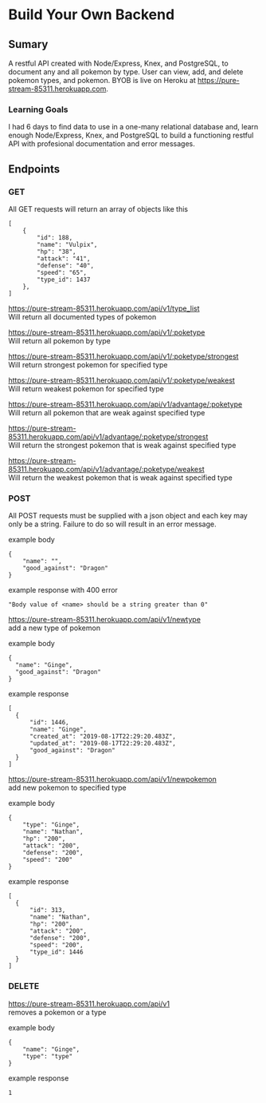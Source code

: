 # Build Your Own Backend

## Sumary
A restful API created with Node/Express, Knex, and PostgreSQL, to document any and all pokemon by type. User can view, add, and delete pokemon types, and pokemon. BYOB is live on Heroku at https://pure-stream-85311.herokuapp.com.

### Learning Goals
I had 6 days to find data to use in a one-many relational database and, learn enough Node/Express, Knex, and PostgreSQL to build a functioning restful API with profesional documentation and error messages.

## Endpoints

### GET

All GET requests will return an array of objects like this
```
[
    {
        "id": 188,
        "name": "Vulpix",
        "hp": "38",
        "attack": "41",
        "defense": "40",
        "speed": "65",
        "type_id": 1437
    },
]
```

https://pure-stream-85311.herokuapp.com/api/v1/type_list<br/>
Will return all documented types of pokemon

https://pure-stream-85311.herokuapp.com/api/v1/:poketype<br/>
Will return all pokemon by type

https://pure-stream-85311.herokuapp.com/api/v1/:poketype/strongest<br/>
Will return strongest pokemon for specified type

https://pure-stream-85311.herokuapp.com/api/v1/:poketype/weakest<br/>
Will return weakest pokemon for specified type

https://pure-stream-85311.herokuapp.com/api/v1/advantage/:poketype<br/>
Will return all pokemon that are weak against specified type

https://pure-stream-85311.herokuapp.com/api/v1/advantage/:poketype/strongest<br/>
Will return the strongest pokemon that is weak against specified type

https://pure-stream-85311.herokuapp.com/api/v1/advantage/:poketype/weakest<br/>
Will return the weakest pokemon that is weak against specified type

### POST

All POST requests must be supplied with a json object and each key may only be a string. Failure to do so will result in an error message.

example body
```
{
	"name": "",
	"good_against": "Dragon"
}
```
example response with 400 error
```
"Body value of <name> should be a string greater than 0"
```

https://pure-stream-85311.herokuapp.com/api/v1/newtype<br/>
add a new type of pokemon

  example body 
  ```
  {
	"name": "Ginge",
	"good_against": "Dragon"
}
```

  example response 
  ```
  [
    {
        "id": 1446,
        "name": "Ginge",
        "created_at": "2019-08-17T22:29:20.483Z",
        "updated_at": "2019-08-17T22:29:20.483Z",
        "good_against": "Dragon"
    }
]
```

https://pure-stream-85311.herokuapp.com/api/v1/newpokemon<br/>
add new pokemon to specified type

example body 
```
{
	"type": "Ginge",
	"name": "Nathan",
	"hp": "200",
	"attack": "200",
	"defense": "200",
	"speed": "200"
}
```

  example response 
  ```
  [
    {
        "id": 313,
        "name": "Nathan",
        "hp": "200",
        "attack": "200",
        "defense": "200",
        "speed": "200",
        "type_id": 1446
    }
]
```

### DELETE

https://pure-stream-85311.herokuapp.com/api/v1<br/>
removes a pokemon or a type

example body 
```
{
	"name": "Ginge",
	"type": "type"
}
```

example response 
```
1
```
